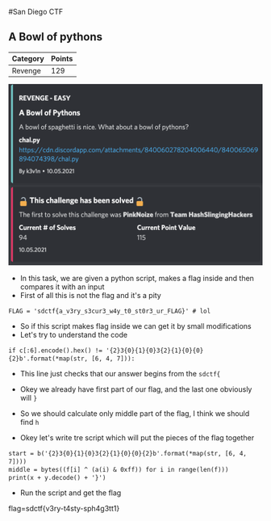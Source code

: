 #San Diego CTF
## A Bowl of pythons

Category | Points 
--- | --- 
Revenge| 129

![screen](public/pythons_0.png)

- In this task, we are given a python script, makes a flag inside and then compares it with an input
- First of all this is not the flag and it's a pity
```
FLAG = 'sdctf{a_v3ry_s3cur3_w4y_t0_st0r3_ur_FLAG}' # lol
```

- So if this script makes flag inside we can get it by small modifications
- Let's try to understand the code

```
if c[:6].encode().hex() != '{2}3{0}{1}{0}3{2}{1}{0}{0}{2}b'.format(*map(str, [6, 4, 7])):
```
- This line just checks that our answer begins from the `sdctf{`

- Okey we already have first part of our flag, and the last one obviously will `}`

- So we should calculate only middle part of the flag, I think we should find `h`

- Okey let's write tre script which will put the pieces of the flag together

```
start = b('{2}3{0}{1}{0}3{2}{1}{0}{0}{2}b'.format(*map(str, [6, 4, 7])))
middle = bytes((f[i] ^ (a(i) & 0xff)) for i in range(len(f)))
print(x + y.decode() + '}')
``` 

- Run the script and get the flag

flag=sdctf{v3ry-t4sty-sph4g3tt1}